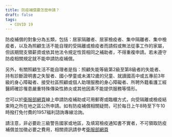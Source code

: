 ```yaml
---
title: 防疫補償要怎麼申請？
draft: false
tags:
  - COVID 19
---
```

防疫補償的對象分為五類，包括：居家隔離者、居家檢疫者、集中隔離者、集中檢疫者，以及為照顧生活不能自理的受隔離或檢疫者而請假或無法從事工作的家屬，但該期間支領薪資或依其他法令規定性質相同之補助者，不得重複申請。若未遵守防疫相關規定就不能申請防疫補償。

另外，有關照顧生活不能自理者是指：照顧失能等級第2級至第8級者的失能者、持有診斷證明書之失智者、國小學童或未滿12歲的兒童、就讀國高中或五專前3年級的身心障礙者、接受社區照顧或個人助理服務的身心障礙者、所聘外籍看護工經醫師確診罹患嚴重特殊傳染性肺炎或其他因素不能提供服務等情形。

您可以於[衛服部網頁](https://swis.mohw.gov.tw/covidweb/home/index.jsp "至衛服部網頁")線上申請防疫補助或可用郵寄或臨櫃方式，向受隔離或檢疫結束時之所在地之區公所申請。如有防疫補償相關疑問，可於每日上午8時至下午10時撥打免付費的1957福利諮詢專線洽詢。

請注意，非必要赴三級警告國家或地區，及填寫檢疫通知書不實者，不可領取防疫補償並加徵必要之費用，相關資訊請參考[衛服部網頁](https://www.cdc.gov.tw/Bulletin/Detail/3ERZMGlf0sGAhwZgIGE-oA?typeid=9 "至衛服部網頁")